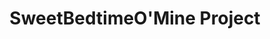 ---
title: SweetBedtimeO'Mine Project
tags: [Game]
style: fill
color: light
description: Source code of the game <i>SweetBedtimeO'Mine</i>
external_url: https://github.com/gamemagics/Sweet-Bedtime-O-Mine
---
